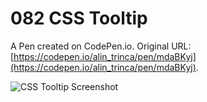 # 082 CSS Tooltip

A Pen created on CodePen.io. Original URL: [https://codepen.io/alin_trinca/pen/mdaBKyj](https://codepen.io/alin_trinca/pen/mdaBKyj).

![CSS Tooltip Screenshot](slider.png)
